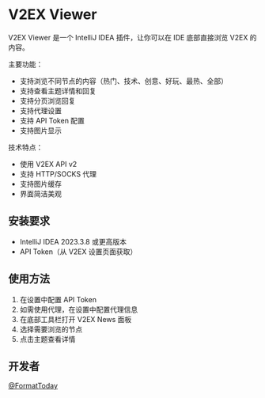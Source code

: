 # V2EX Viewer

<!-- Plugin description -->
V2EX Viewer 是一个 IntelliJ IDEA 插件，让你可以在 IDE 底部直接浏览 V2EX 的内容。

主要功能：
- 支持浏览不同节点的内容（热门、技术、创意、好玩、最热、全部）
- 支持查看主题详情和回复
- 支持分页浏览回复
- 支持代理设置
- 支持 API Token 配置
- 支持图片显示

技术特点：
- 使用 V2EX API v2
- 支持 HTTP/SOCKS 代理
- 支持图片缓存
- 界面简洁美观
<!-- Plugin description end -->

## 安装要求
- IntelliJ IDEA 2023.3.8 或更高版本
- API Token（从 V2EX 设置页面获取）

## 使用方法
1. 在设置中配置 API Token
2. 如需使用代理，在设置中配置代理信息
3. 在底部工具栏打开 V2EX News 面板
4. 选择需要浏览的节点
5. 点击主题查看详情

## 开发者
[@FormatToday](https://github.com/formattoday)
